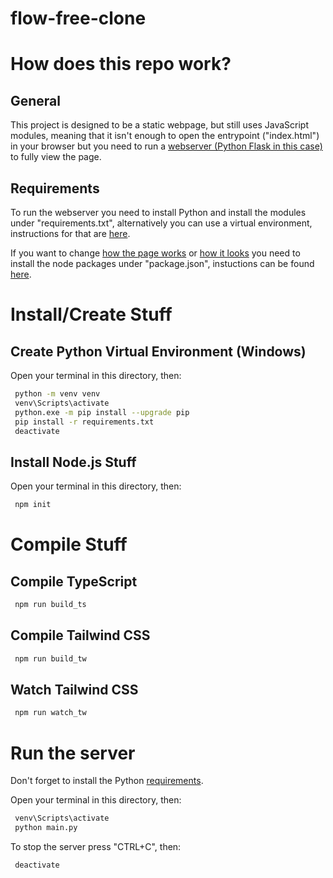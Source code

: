 # flow-free-clone

# How does this repo work?
 ## General
  This project is designed to be a static webpage, but still uses JavaScript modules, meaning that it isn't enough to open the entrypoint ("index.html") in your browser but you need to run a [webserver (Python Flask in this case)](#run-the-server) to fully view the page.
 
 ## Requirements
  To run the webserver you need to install Python and install the modules under "requirements.txt", alternatively you can use a virtual environment, instructions for that are [here](#create-python-virtual-environment-windows).
  
  If you want to change [how the page works](#compile-typescript) or [how it looks](#compile-tailwind-css) you need to install the node packages under "package.json", instuctions can be found [here](#install-nodejs-stuff).

# Install/Create Stuff

 ## Create Python Virtual Environment (Windows)
  Open your terminal in this directory, then:

  ```sh
   python -m venv venv
   venv\Scripts\activate
   python.exe -m pip install --upgrade pip
   pip install -r requirements.txt
   deactivate
  ```

 ## Install Node.js Stuff
  Open your terminal in this directory, then:

  ```sh
   npm init
  ```

# Compile Stuff

 ## Compile TypeScript 
  ```sh
   npm run build_ts
  ``` 

 ## Compile Tailwind CSS
  ```sh
   npm run build_tw
  ```

 ## Watch Tailwind CSS
 ```sh
  npm run watch_tw
 ```

# Run the server
 Don't forget to install the Python [requirements](#create-python-virtual-environment-windows).

 Open your terminal in this directory, then:

 ```sh 
  venv\Scripts\activate
  python main.py
 ```

 To stop the server press "CTRL+C", then:
  
  ```sh
   deactivate
  ```
